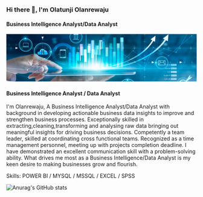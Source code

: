 ### Hi there 👋, I'm Olatunji Olanrewaju
#### Business Intelligence Analyst/Data Analyst
![Business Intelligence Analyst/Data Analyst](https://github.com/OlatunjiLanre/OlatunjiLanre/blob/main/BANNER.jpeg)

#### Business Intelligence Analyst / Data Analyst 
I'm Olanrewaju, A Business Intelligence Analyst/Data Analyst with background in developing actionable business data insights to improve and strengthen business processes. Exceptionally skilled in extracting,cleaning,transforming and analysing raw data bringing out meaningful insights  for driving business decisions. Competently a team leader, skilled at coordinating cross functional teams. Recognized as a time management personnel, meeting up with projects completion deadline.
I have demonstrated an excellent communication skill with a problem-solving ability.
What drives me most as a Business Intelligence/Data Analyst is my keen desire to making businesses grow and flourish.


Skills: POWER BI / MYSQL / MSSQL / EXCEL / SPSS


![Anurag's GitHub stats](https://github-readme-stats.vercel.app/api?username=OlatunjiLanre&show_icons=true&theme=radical)
